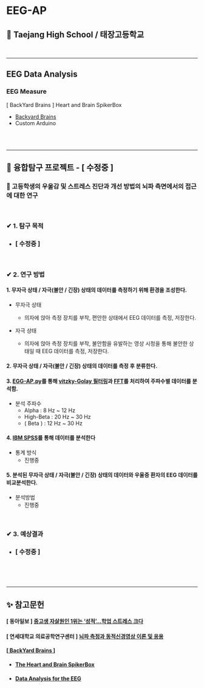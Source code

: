 # EEG-AP
## 🏫 Taejang High School / 태장고등학교

<br/>

* * *

## EEG Data Analysis
### EEG Measure
[ BackYard Brains ] Heart and Brain SpikerBox
- [ Backyard Brains ](https://backyardbrains.com/)
- Custom Arduino

<br/>

<br/>

* * *

## 📁 융합탐구 프로젝트 - [ 수정중 ]
### 📝 고등학생의 우울감 및 스트레스 진단과 개선 방법의 뇌파 측면에서의 접근에 대한 연구

<br/>

### ✔ 1. 탐구 목적
- ### [ 수정중 ]

<br/>

### ✔ 2. 연구 방법

#### 1. 무자극 상태 / 자극(불안 / 긴장) 상태의 데이터를 측정하기 위해 환경을 조성한다.

- 무자극 상태
  - 의자에 앉아 측정 장치를 부착, 편안한 상태에서 EEG 데이터를 측정, 저장한다.

- 자극 상태
  - 의자에 앉아 측정 장치를 부착, 불안함을 유발하는 영상 시청을 통해 불안한 상태일 때 EEG 데이터를 측정, 저장한다.

#### 2. 무자극 상태 / 자극(불안 / 긴장) 상태의 데이터를 측정 후 분류한다.

#### 3. [EGG-AP.py](EGG-AP.py)를 통해 [vitzky-Golay 필터링](https://plotly.com/python/smoothing/)과 [FFT](https://en.wikipedia.org/wiki/Fast_Fourier_transform)를 처리하여 주파수별 데이터를 분석함.
- 분석 주파수
  - Alpha : 8 Hz ~ 12 Hz
  - High-Beta : 20 Hz ~ 30 Hz
  - ( Beta ) : 12 Hz ~  30 Hz

#### 4. [IBM SPSS](https://www.ibm.com/analytics/spss-statistics-software?mhsrc=ibmsearch_a&mhq=spss)를 통해 데이터를 분석한다

- 통계 방식
  - 진행중

#### 5. 분석된 무자극 상태 / 자극(불안 / 긴장) 상태의 데이터와 우울증 환자의 EEG 데이터를 비교분석한다.

- 분석방법
  - 진행중

<br/>

### ✔ 3. 예상결과
- ### [ 수정중 ]

<br/>

<br/>

<br/>

* * *

## ✨ 참고문헌

#### [ 동아일보 ] [중고생 자살원인 1위는 ‘성적’…학업 스트레스 크다](https://www.donga.com/news/It/article/all/20150525/71446025/1)

#### [ 연세대학교 의료공학연구센터 ] [뇌파 측정과 동적신경영상 이론 및 응용](http://cone.hanyang.ac.kr/bioest/kor/pds/shortterm_lecture.pdf)

#### [[ BackYard Brains ](https://github.com/BackyardBrains)]
- #### [ The Heart and Brain SpikerBox ](https://backyardbrains.com/products/heartAndBrainSpikerBox)
- #### [ Data Analysis for the EEG ](https://backyardbrains.com/products/files/Extracting_Frequency_Bands_EEG.pdf)
